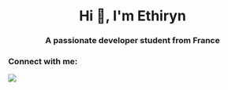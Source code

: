 <h1 align="center">Hi 👋, I'm Ethiryn</h1>
<h3 align="center">A passionate developer student from France</h3>

<h3 align="left">Connect with me:</h3>

<p align="left"> <a href="https://github-readme-stats.vercel.app/api?username=ethiryn-glarilak&count_private=true"/></a> </p>

![](https://github-readme-stats.vercel.app/api?username=bunbun721&count_private=true&show_icons=true&theme=monokai)
